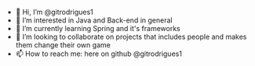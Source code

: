 - 👋 Hi, I’m @gitrodrigues1
- 👀 I’m interested in Java and Back-end in general
- 🌱 I’m currently learning Spring and it's frameworks
- 💞️ I’m looking to collaborate on projects that includes people and makes them change their own game 
- 📫 How to reach me: here on github @gitrodrigues1

<!---
gitrodrigues1/gitrodrigues1 is a ✨ special ✨ repository because its `README.md` (this file) appears on your GitHub profile.
You can click the Preview link to take a look at your changes.
--->
